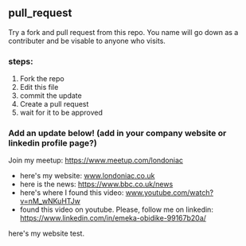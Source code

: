 ## pull_request
Try a fork and pull request from this repo. You name will go down as a contributer and be visable to anyone who visits.

### steps:
1) Fork the repo
2) Edit this file
3) commit the update
4) Create a pull request
5) wait for it to be approved

### Add an update below! (add in your company website or linkedin profile page?)

Join my meetup: https://www.meetup.com/londoniac

 * here's my website: www.londoniac.co.uk
  * here is the news: https://www.bbc.co.uk/news
  * here's where I found this video: www.youtube.com/watch?v=nM_wNKuHTJw
  * found this video on youtube. Please, follow me on linkedin: https://www.linkedin.com/in/emeka-obidike-99167b20a/

  here's my website test.
